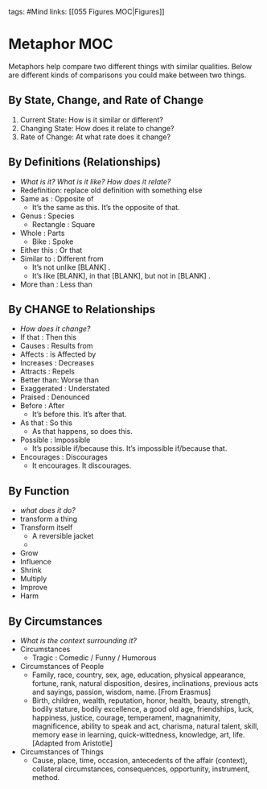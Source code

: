 tags: #Mind
links: [[055 Figures MOC|Figures]]

# Metaphor MOC
Metaphors help compare two different things with similar qualities. Below are different kinds of comparisons you could make between two things.

## By State, Change, and Rate of Change
1. Current State: How is it similar or different?
2. Changing State: How does it relate to change?
3. Rate of Change: At what rate does it change?

## By Definitions (Relationships)
- *What is it? What is it like? How does it relate?*
- Redefinition: replace old definition with something else
- Same as : Opposite of
    * It’s the same as this. It’s the opposite of that.
- Genus : Species
    * Rectangle : Square
- Whole : Parts
    * Bike : Spoke
- Either this : Or that
- Similar to : Different from
    * It’s not unlike [BLANK] .
    * It’s like [BLANK],  in that [BLANK], but not in [BLANK] .
- More than : Less than

## By CHANGE to Relationships
- *How does it change?*
- If that : Then this
- Causes : Results from
- Affects : is Affected by
- Increases : Decreases
- Attracts : Repels
- Better than: Worse than
- Exaggerated : Understated
- Praised : Denounced
- Before : After
    - It’s before this. It’s after that.
- As that : So this
    - As that happens, so does this.
- Possible : Impossible
    - It’s possible if/because this. It’s impossible if/because that.
- Encourages : Discourages
    - It encourages. It discourages.

## By Function
- *what does it do?*
- transform a thing
- Transform itself
	- A reversible jacket
	- 
- Grow
- Influence
- Shrink
- Multiply
- Improve
- Harm

## By Circumstances
- *What is the context surrounding it?*
- Circumstances
    - Tragic : Comedic / Funny / Humorous
- Circumstances of People
    - Family, race, country, sex, age, education, physical appearance, fortune, rank, natural disposition, desires, inclinations, previous acts and sayings, passion, wisdom, name. [From Erasmus]
    - Birth, children, wealth, reputation, honor, health, beauty, strength, bodily stature, bodily excellence, a good old age, friendships, luck, happiness, justice, courage, temperament, magnanimity, magnificence, ability to speak and act, charisma, natural talent, skill, memory ease in learning, quick-wittedness, knowledge, art, life. [Adapted from Aristotle]
- Circumstances of Things
    - Cause, place, time, occasion, antecedents of the affair (context), collateral circumstances, consequences, opportunity, instrument, method.
